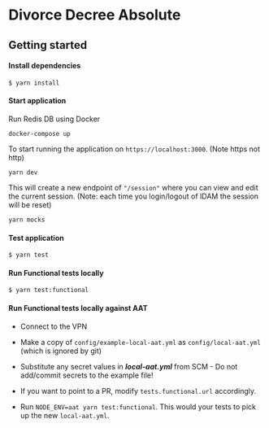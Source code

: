 # Divorce Decree Absolute

## Getting started

#### Install dependencies

```shell
$ yarn install
```

#### Start application

Run Redis DB using Docker

```shell
docker-compose up
```

To start running the application on ```https://localhost:3000```. (Note https not http)

```shell
yarn dev
```

This will create a new endpoint of ```"/session"``` where you can view and edit the current session. 
(Note: each time you login/logout of IDAM the session will be reset)

```shell
yarn mocks
```

#### Test application

```shell
$ yarn test
```

#### Run Functional tests locally

```shell
$ yarn test:functional
```

#### Run Functional tests locally against AAT

* Connect to the VPN

* Make a copy of `config/example-local-aat.yml` as `config/local-aat.yml` (which is ignored by git)

* Substitute any secret values in ***local-aat.yml*** from SCM - Do not add/commit secrets to the example file!

* If you want to point to a PR, modify `tests.functional.url` accordingly.

* Run ```NODE_ENV=aat yarn test:functional```. This would your tests to pick up the new `local-aat.yml`.
